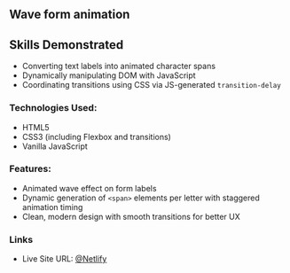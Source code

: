 ## Wave form animation

## Skills Demonstrated
- Converting text labels into animated character spans
- Dynamically manipulating DOM with JavaScript
- Coordinating transitions using CSS via JS-generated `transition-delay`

### Technologies Used:
- HTML5
- CSS3 (including Flexbox and transitions)
- Vanilla JavaScript

### Features:
- Animated wave effect on form labels
- Dynamic generation of `<span>` elements per letter with staggered animation timing
- Clean, modern design with smooth transitions for better UX

### Links

- Live Site URL: [@Netlify]()
